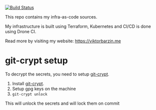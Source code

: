 [![Build Status](https://drone.viktorbarzin.me/api/badges/ViktorBarzin/infra/status.svg)](https://drone.viktorbarzin.me/ViktorBarzin/infra)

This repo contains my infra-as-code sources.

My infrastructure is built using Terraform, Kubernetes and CI/CD is done using Drone CI.

Read more by visiting my website:
https://viktorbarzin.me

# git-crypt setup

To decrypt the secrets, you need to setup [git-crypt](https://github.com/AGWA/git-crypt).

1. Install [git-crypt](https://github.com/AGWA/git-crypt).
2. Setup gpg keys on the machine
3. `git-crypt unlock`

This will unlock the secrets and will lock them on commit
